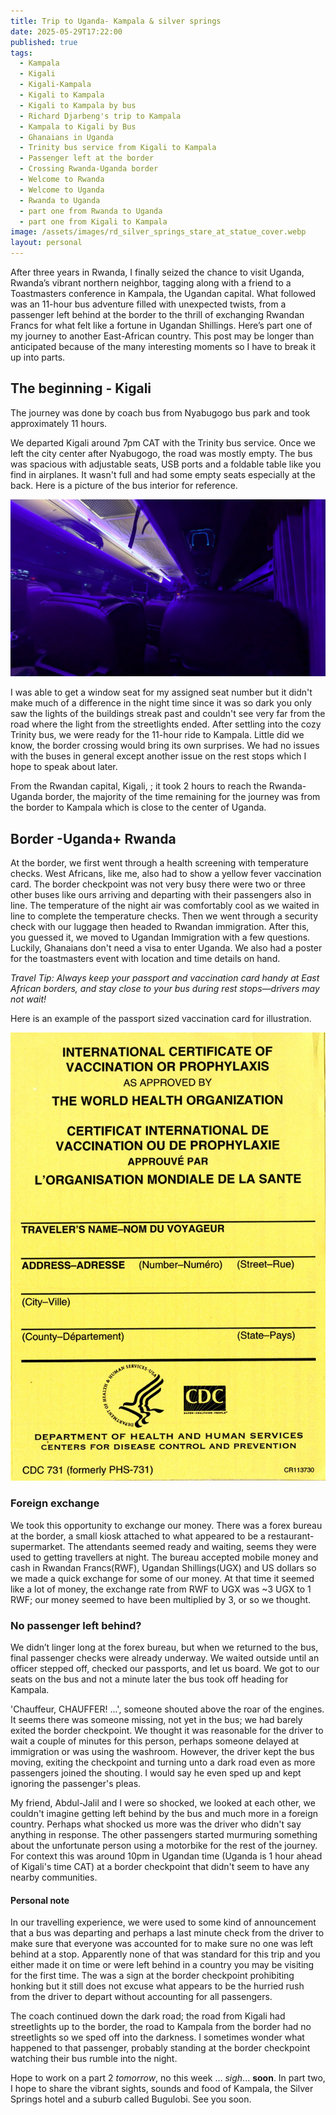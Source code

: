 ```yaml
---
title: Trip to Uganda- Kampala & silver springs
date: 2025-05-29T17:22:00
published: true
tags:
  - Kampala
  - Kigali
  - Kigali-Kampala
  - Kigali to Kampala
  - Kigali to Kampala by bus
  - Richard Djarbeng's trip to Kampala
  - Kampala to Kigali by Bus
  - Ghanaians in Uganda
  - Trinity bus service from Kigali to Kampala
  - Passenger left at the border
  - Crossing Rwanda-Uganda border
  - Welcome to Rwanda
  - Welcome to Uganda
  - Rwanda to Uganda
  - part one from Rwanda to Uganda
  - part one from Kigali to Kampala
image: /assets/images/rd_silver_springs_stare_at_statue_cover.webp
layout: personal
---
```

After three years in Rwanda, I finally seized the chance to visit Uganda, Rwanda’s vibrant northern neighbor, tagging along with a friend to a Toastmasters conference in Kampala, the Ugandan capital. What followed was an 11-hour bus adventure filled with unexpected twists, from a passenger left behind at the border to the thrill of exchanging Rwandan Francs for what felt like a fortune in Ugandan Shillings. Here’s part one of my journey to another East-African country. This post may be longer than anticipated because of the many interesting moments so I have to break it up into parts.  

## The beginning - Kigali

The journey was done by coach bus from Nyabugogo bus park and took approximately 11 hours. 

 We departed Kigali around 7pm CAT with the Trinity bus service. Once we left the city center after Nyabugogo, the road was mostly empty. The bus was spacious with adjustable seats, USB ports and a foldable table like you find in airplanes. It wasn't full and had some empty seats especially at the back.  Here is a picture of the bus interior for reference.

![Inside the Trinity bus on the journey from Kigali to Kampala](/assets/images/20250529-213008.png "Trinity bus on the journey from Kigali to Kampala")

I was able to get a window seat for my assigned seat number but it didn't make much of a difference in the night time since it was so dark you only saw the lights of the buildings streak past and couldn't see very far from the road where the light from the streetlights ended. After settling into the cozy Trinity bus, we were ready for the 11-hour ride to Kampala. Little did we know, the border crossing would bring its own surprises. We had no issues with the buses in general except another issue on the rest stops which I hope to speak about later.

From the Rwandan capital, Kigali, ; it took 2 hours to reach the Rwanda-Uganda border, the majority of the time remaining for the journey  was from the border to Kampala which is close to the center of Uganda.

## Border -Uganda+ Rwanda

At the border, we first went through a health screening with temperature checks. West Africans, like me, also had to show a yellow fever vaccination card. The border checkpoint was not very busy there were two or three other buses like ours arriving and departing with their passengers also in line. The temperature of the night air was comfortably cool as we waited in line to complete the temperature checks. Then we went through a security check with our luggage then headed to Rwandan immigration. After this, you guessed it, we moved to Ugandan Immigration with a few questions. Luckily, Ghanaians don't need a visa to enter Uganda. We also had a poster for the toastmasters event with location and time details on hand.

_Travel Tip: Always keep your passport and vaccination card handy at East African borders, and stay close to your bus during rest stops—drivers may not wait!_

Here is an example of the passport sized vaccination card for illustration.

![International Certificate of Vaccination or Prophylaxis as Approved by the  World Health Organization (Package of 25) | U.S. Government Bookstore](/assets/images/017-001-00566-5_0.jpg "International Certificate of Vaccination or Prophylaxis as Approved by the  World Health Organization (Package of 25) | U.S. Government Bookstore")

### Foreign exchange 
We took this opportunity to exchange our money. There was a forex bureau at the border, a small kiosk attached to what appeared to be a restaurant-supermarket. The attendants seemed ready and waiting, seems they were used to getting travellers at night. The bureau accepted mobile money and cash in Rwandan Francs(RWF),  Ugandan Shillings(UGX) and US dollars so we made a quick exchange for some of our money. At that time it seemed like a lot of money, the exchange rate from RWF to UGX was \~3 UGX to 1 RWF; our money seemed to have been multiplied by 3, or so we thought.

### No passenger left behind?

We didn’t linger long at the forex bureau, but when we returned to the bus, final passenger checks were already underway. We waited outside until an officer stepped off, checked our passports, and let us board. We got to our seats on the bus and not a minute later the bus took off heading for Kampala. 

'Chauffeur, CHAUFFER! ...', someone shouted above the roar of the engines. It seems there was someone missing, not yet in the bus; we had barely exited the border checkpoint.  We thought it was reasonable for the driver to wait a couple of minutes for this person, perhaps someone delayed at immigration or was using the washroom. 
However, the driver kept the bus moving, exiting the checkpoint and turning unto a dark road even as more passengers joined the shouting. I would say he even sped up and kept ignoring the passenger's pleas.

My friend, Abdul-Jalil and I were so shocked, we looked at each other, we couldn't imagine getting left behind by the bus and much more in a foreign country.  Perhaps what shocked us more was the driver who didn't say anything in response.
The other passengers started murmuring something about the unfortunate person using a motorbike for the rest of the journey. For context this was around 10pm in Ugandan time (Uganda is 1 hour ahead of Kigali's time CAT) at a border checkpoint that didn't seem to have any nearby communities.  

#### Personal note

In our travelling experience, we were used to some kind of announcement that a bus was departing and perhaps a last minute check from the driver to make sure that everyone was accounted for to make sure no one was left behind at a stop.  Apparently none of that was standard for this trip and you either made it on time or were left behind in a country you may be visiting for the first time.  The was a sign at the border checkpoint prohibiting honking but it still does not excuse what appears to be the hurried rush from the driver to depart without accounting for all passengers.

The coach continued down the dark road; the road from Kigali had  streetlights up to the border, the road to Kampala from the border had no streetlights so we sped off into the darkness. I sometimes wonder what happened to that passenger, probably standing at the border checkpoint watching their bus rumble into the night.

Hope to work on a part 2 _tomorrow_, no this week ... _sigh_... **soon**. In part two, I hope to share the vibrant sights, sounds and food of Kampala, the Silver Springs hotel and a suburb called Bugulobi. See you soon.
